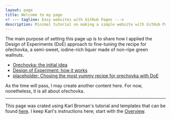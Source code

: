 ```yaml
---
layout: page
title: Welcome to my page
<! --- tagline: Easy websites with GitHub Pages --->
description: Minimal tutorial on making a simple website with GitHub Pages
---
```



The main purpose of setting this page up is to share how I applied the Design of Experiments (DoE) approach to fine-tuning the recipe for ořechovka, a semi-sweet, iodine-rich liquer made of non-ripe green wallnuts. 

- [Orechovka: the initial idea](pages/orechovka1.html)
- [Design of Experiment: how it works](pages/orechovka1.html)
- [placeholder: Chosing the most yummy recipe for orechovka with DoE](link)

As the time will pass, I may create another content here. For now, nonetheless, it is all about ořechovka.

---

This page was crated using Karl Broman's tutorial and templates that can be found [here](https://github.com/kbroman/simple_site). I keep Karl's instructions here; start with the [Overview](pages/overview.html).
